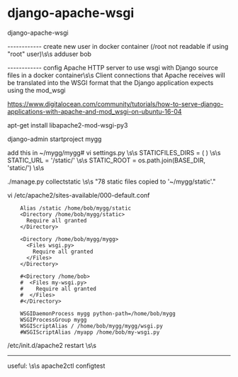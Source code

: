 # django-apache-wsgi
django-apache-wsgi

------------ create new user in docker container (/root not readable if using "root" user)\s\s
adduser bob

------------ config Apache HTTP server to use wsgi with Django source files in a docker container\s\s
Client connections that Apache receives will be translated into the WSGI format that the Django application expects using the mod_wsgi

https://www.digitalocean.com/community/tutorials/how-to-serve-django-applications-with-apache-and-mod_wsgi-on-ubuntu-16-04

apt-get install libapache2-mod-wsgi-py3

django-admin startproject mygg

add this in   ~/mygg/mygg# vi settings.py \s\s
STATICFILES_DIRS = ( ) \s\s
STATIC_URL = '/static/' \s\s
STATIC_ROOT = os.path.join(BASE_DIR, 'static/') \s\s

./manage.py collectstatic \s\s
"78 static files copied to '~/mygg/static'."

vi /etc/apache2/sites-available/000-default.conf

        Alias /static /home/bob/mygg/static
        <Directory /home/bob/mygg/static>
          Require all granted
        </Directory>

        <Directory /home/bob/mygg/mygg>
          <Files wsgi.py>
            Require all granted
          </Files>
        </Directory>

        #<Directory /home/bob>
        #  <Files my-wsgi.py>
        #    Require all granted
        #  </Files>
        #</Directory>

        WSGIDaemonProcess mygg python-path=/home/bob/mygg
        WSGIProcessGroup mygg
        WSGIScriptAlias / /home/bob/mygg/mygg/wsgi.py
        #WSGIScriptAlias /myapp /home/bob/my-wsgi.py

/etc/init.d/apache2 restart \s\s

------------
useful: \s\s
apache2ctl configtest


